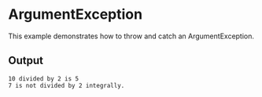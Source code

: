 # ArgumentException
This example demonstrates how to throw and catch an ArgumentException.

## Output
```
10 divided by 2 is 5
7 is not divided by 2 integrally.
```
